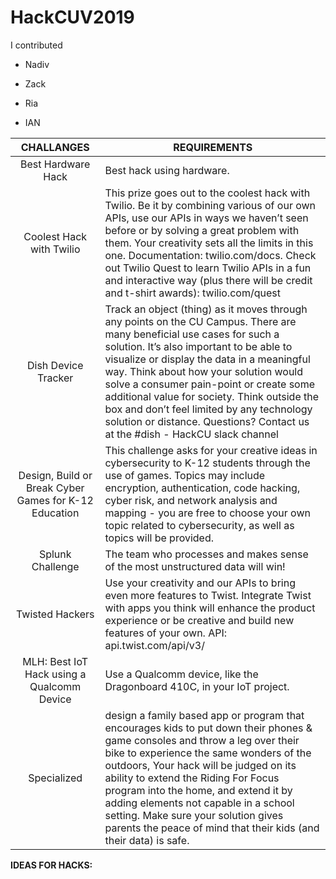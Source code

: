 # HackCUV2019

I contributed
- Nadiv
* Zack
- Ria
* IAN


| **CHALLANGES**                 | **REQUIREMENTS** |
|:----------------------:|--------------|
| Best Hardware Hack | Best hack using hardware. |
| Coolest Hack with Twilio | This prize goes out to the coolest hack with Twilio. Be it by combining various of our own APIs, use our APIs in ways we haven’t seen before or by solving a great problem with them. Your creativity sets all the limits in this one. Documentation: twilio.com/docs. Check out Twilio Quest to learn Twilio APIs in a fun and interactive way (plus there will be credit and t-shirt awards): twilio.com/quest
| Dish Device Tracker | Track an object (thing) as it moves through any points on the CU Campus. There are many beneficial use cases for such a solution. It’s also important to be able to visualize or display the data in a meaningful way. Think about how your solution would solve a consumer pain-point or create some additional value for society. Think outside the box and don’t feel limited by any technology solution or distance. Questions? Contact us at the #dish - HackCU slack channel |
| Design, Build or Break Cyber Games for K-12 Education | This challenge asks for your creative ideas in cybersecurity to K-12 students through the use of games. Topics may include encryption, authentication, code hacking, cyber risk, and network analysis and mapping - you are free to choose your own topic related to cybersecurity, as well as topics will be provided. |
| Splunk Challenge | The team who processes and makes sense of the most unstructured data will win! |
| Twisted Hackers | Use your creativity and our APIs to bring even more features to Twist. Integrate Twist with apps you think will enhance the product experience or be creative and build new features of your own. API: api.twist.com/api/v3/ |
| MLH: Best IoT Hack using a Qualcomm Device | Use a Qualcomm device, like the Dragonboard 410C, in your IoT project. |
| Specialized | design a family based app or program that encourages kids to put down their phones & game consoles and throw a leg over their bike to experience the same wonders of the outdoors, Your hack will be judged on its ability to extend the Riding For Focus program into the home, and extend it by adding elements not capable in a school setting. Make sure your solution gives parents the peace of mind that their kids (and their data) is safe.|









**IDEAS FOR HACKS:**



